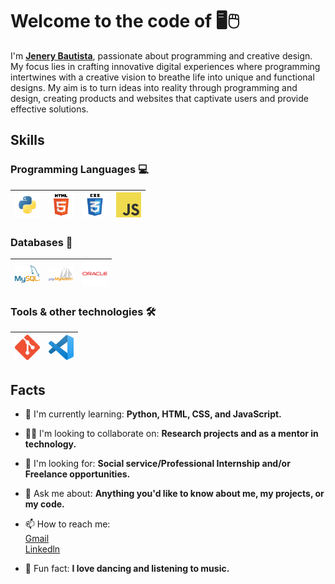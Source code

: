 # Welcome to the code of 🖥️🖱️

I'm **[Jenery Bautista](https://www.linkedin.com/in/jenery-bautista-b51819229/)**, passionate about programming and creative design. My focus lies in crafting innovative digital experiences where programming intertwines with a creative vision to breathe life into unique and functional designs. My aim is to turn ideas into reality through programming and design, creating products and websites that captivate users and provide effective solutions.

## Skills

### Programming Languages 💻
| [<img src="assets/python.png" title="Python" alt="python" width="40">](https://www.python.org/) | [<img src="assets/html.png" title="Hhtml" alt="html" width="40">]() | [<img src="assets/css.png" title="Css" alt="css" width="40">]() | [<img src="assets/javascript.png" title="Js" alt="js" width="40">](https://www.javascript.com/) |
| --------------------------------------------------------------------------------- | ----------------------------------------------------------------------------------- | -------------------------------------------------------------------------------------------- | ------------------------------------------------------------------------------------------ |

### Databases 💾
| [<img src="assets/mysql.png" title="MySql" alt="mysql" width="40">](https://www.mysql.com/) | [<img src="assets/myadmin.png" title="MyAdmin" alt="myadmin" width="40">](https://www.phpmyadmin.net/) | [<img src="assets/oracle.png" title="Oracle" alt="oracle" width="40">](https://www.oracle.com/) |
| --------------------------------------------------------------------------------- | ----------------------------------------------------------------------------------- | -------------------------------------------------------------------------------------------- |

### Tools & other technologies 🛠
| [<img src="assets/git.png" title="Git" alt="git" width="40">]([https://code.visualstudio.com/](https://git-scm.com/)) | [<img src="assets/vscode.png" title="VSCode" alt="vscode" width="40">](https://code.visualstudio.com/) |
| --------------------------------------------------------------------------------- | ----------------------------------------------------------------------------------- |

## Facts

- 🌱 I'm currently learning: **Python, HTML, CSS, and JavaScript.**

- 🤝🏼 I'm looking to collaborate on: **Research projects and as a mentor in technology.**

- 🤔 I'm looking for: **Social service/Professional Internship and/or Freelance opportunities.**

- 💬 Ask me about: **Anything you'd like to know about me, my projects, or my code.**

- 📫 How to reach me:  
  [Gmail](jenerybautistacanul@gmail.com)  
  [Linkedln](https://www.linkedin.com/in/jenery-bautista-b51819229/)  

- 💃 Fun fact: **I love dancing and listening to music.**
